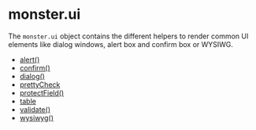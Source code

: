 # monster.ui
The `monster.ui` object contains the different helpers to render common UI elements like dialog windows, alert box and confirm box or WYSIWG.

* [alert()][alert]
* [confirm()][confirm]
* [dialog()][dialog]
* [prettyCheck][pretty_check]
* [protectField()][protect_field]
* [table][table]
* [validate()][validate]
* [wysiwyg()][wysiwyg]

[alert]: monster.util/alert().md
[confirm]: monster.util/confirm().md
[dialog]: monster.util/dialog().md
[pretty_check]: monster.util/prettyCheck.md
[protect_field]: monster.util/protectedField().md
[table]: monster.util/table.md
[validate]: monster.util/validate().md
[wysiwyg]: monster.util/wysiwyg().md
